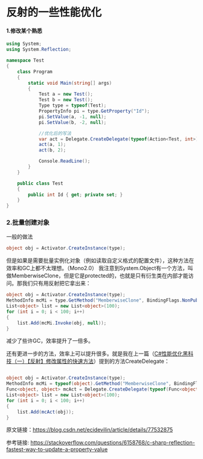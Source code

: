 # 反射的一些性能优化



#### 1.修改某个熟悉

```c#
using System;
using System.Reflection;

namespace Test
{
    class Program
    {
        static void Main(string[] args)
        {
            Test a = new Test();
            Test b = new Test();
            Type type = typeof(Test);
            PropertyInfo pi = type.GetProperty("Id");
            pi.SetValue(a, -1, null);
            pi.SetValue(b, -2, null);

			//优化后的写法
            var act = Delegate.CreateDelegate(typeof(Action<Test, int>), pi.GetSetMethod(true)) as Action<Test, int>;
            act(a, 1);
            act(b, 2);

            Console.ReadLine();
        }
    }

    public class Test
    {
        public int Id { get; private set; }
    }
}

```



### 2.批量创建对象

一般的做法

```c#
object obj = Activator.CreateInstance(type);
```

但是如果是需要批量实例化对象（例如读取自定义格式的配置文件），这种方法在效率和GC上都不太理想。（Mono2.0）
我注意到System.Object有一个方法，叫做MemberwiseClone，但是它是protected的，也就是只有衍生类在内部才能访问。那我们只有用反射把它拿出来：


```c#
object obj = Activator.CreateInstance(type);
MethodInfo mcMi = type.GetMethod("MemberwiseClone", BindingFlags.NonPublic | BindingFlags.Instance);
List<object> list = new List<object>(100);
for (int i = 0; i < 100; i++)
{
    list.Add(mcMi.Invoke(obj, null));
}
```



减少了些许GC，效率提升了一倍多。

还有更进一步的方法，效率上可以提升很多。就是我在上一篇（[C#性能优化黑科技（一）【反射】修改属性的快速方法](http://blog.csdn.net/ecidevilin/article/details/77427806)）提到的方法CreateDelegate：

```c#

object obj = Activator.CreateInstance(type);
MethodInfo mcMi = typeof(object).GetMethod("MemberwiseClone", BindingFlags.NonPublic | BindingFlags.Instance);
Func<object, object> mcAct = Delegate.CreateDelegate(typeof(Func<object,object>), mcMi) as Func<object, object>;
List<object> list = new List<object>(100);
for (int i = 0; i < 100; i++)
{
    list.Add(mcAct(obj));
}
```

原文链接：https://blog.csdn.net/ecidevilin/article/details/77532875



参考链接: https://stackoverflow.com/questions/6158768/c-sharp-reflection-fastest-way-to-update-a-property-value 